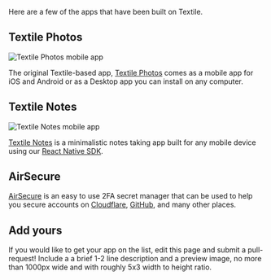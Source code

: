 Here are a few of the apps that have been built on Textile. 

## Textile Photos

![Textile Photos mobile app](/images/textile-mobile-panel.png)

The original Textile-based app, [Textile Photos](https://textile.photos/) comes as a mobile app for iOS and Android or as a Desktop app you can install on any computer.

## Textile Notes

![Textile Notes mobile app](/images/textile-notes-panel.png)

[Textile Notes](https://medium.com/textileio/textile-notes-a-minimalist-tool-for-your-creative-ideas-68b9357d5cd0) is a minimalistic notes taking app built for any mobile device using our [React Native SDK](https://github.com/textileio/react-native-sdk).

## AirSecure

[AirSecure](https://github.com/airsecure/airsecure) is an easy to use 2FA secret manager that can be used to help you secure accounts on [Cloudflare](http://cloudflare.com/), [GitHub](http://github.com/), and many other places.

## Add yours

If you would like to get your app on the list, edit this page and submit a pull-request! Include a a brief 1-2 line description and a preview image, no more than 1000px wide and with roughly 5x3 width to height ratio.